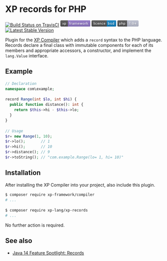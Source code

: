 XP records for PHP
==================

[![Build Status on TravisCI](https://secure.travis-ci.org/xp-lang/xp-records.svg)](http://travis-ci.org/xp-lang/xp-records)
[![XP Framework Module](https://raw.githubusercontent.com/xp-framework/web/master/static/xp-framework-badge.png)](https://github.com/xp-framework/core)
[![BSD Licence](https://raw.githubusercontent.com/xp-framework/web/master/static/licence-bsd.png)](https://github.com/xp-framework/core/blob/master/LICENCE.md)
[![Requires PHP 7.0+](https://raw.githubusercontent.com/xp-framework/web/master/static/php-7_0plus.png)](http://php.net/)
[![Latest Stable Version](https://poser.pugx.org/xp-lang/xp-records/version.png)](https://packagist.org/packages/xp-lang/xp-records)

Plugin for the [XP Compiler](https://github.com/xp-framework/compiler/) which adds a `record` syntax to the PHP language. Records declare a final class with immutable components for each of its members and appropriate accessors, a constructor, and implement the `lang.Value` interface.

Example
-------

```php
// Declaration
namespace com\example;

record Range(int $lo, int $hi) {
  public function distance(): int {
    return $this->hi - $this->lo;
  }
}

// Usage
$r= new Range(1, 10);
$r->lo();       // 1
$r->hi();       // 10
$r->distance(); // 9
$r->toString(); // "com.example.Range(lo= 1, hi= 10)"
```

Installation
------------
After installing the XP Compiler into your project, also include this plugin.

```bash
$ composer require xp-framework/compiler
# ...

$ composer require xp-lang/xp-records
# ...
```

No further action is required.

See also
--------
* [Java 14 Feature Spotlight: Records](https://www.infoq.com/articles/java-14-feature-spotlight/)
